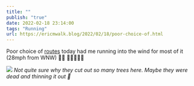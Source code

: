 ```yaml
---
title: ""
publish: "true"
date: 2022-02-18 23:14:00
tags: "Running"
url: https://ericmwalk.blog/2022/02/18/poor-choice-of.html
---
```


Poor choice of [routes](http://www.strava.com/activities/6703167550) today had me running into the wind for most of it (28mph from WNW) 🤷‍♂️ 🤦‍♂️🏃🏻‍♂️

![](https://ericmwalk.blog/uploads/2022/523f1a8ea0.jpg)
*Not quite sure why they cut out so many trees here. Maybe they were dead and thinning it out 🤔*